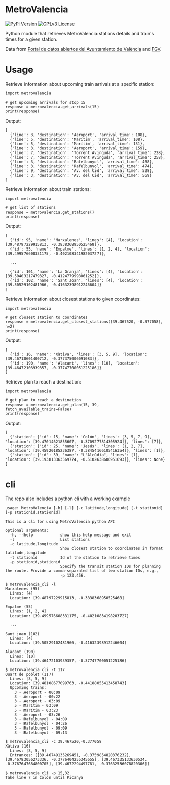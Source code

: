# MetroValencia

[![PyPi Version](https://img.shields.io/pypi/v/MetroValencia.svg?color=forestgreen)](https://pypi.org/project/MetroValencia/)
[![GPLv3 License](https://img.shields.io/badge/License-GPL%20v3-yellow.svg)](https://opensource.org/licenses/)

Python module that retrieves MetroValencia stations details and train's times for a given station.

Data from [Portal de datos abiertos del Ayuntamiento de València](https://valencia.opendatasoft.com) and [FGV](https://www.fgv.es).

# Usage

Retrieve information about upcoming train arrivals at a specific station:
```
import metrovalencia

# get upcoming arrivals for stop 15
response = metrovalencia.get_arrivals(15)
print(response)
```
Output:
```
[
  {'line': 3, 'destination': 'Aeroport', 'arrival_time': 108},
  {'line': 5, 'destination': 'Marítim', 'arrival_time': 108},
  {'line': 5, 'destination': 'Marítim', 'arrival_time': 131},
  {'line': 3, 'destination': 'Aeroport', 'arrival_time': 159},
  {'line': 7, 'destination': 'Torrent Avinguda', 'arrival_time': 228},
  {'line': 7, 'destination': 'Torrent Avinguda', 'arrival_time': 258},
  {'line': 3, 'destination': 'Rafelbunyol', 'arrival_time': 468},
  {'line': 3, 'destination': 'Rafelbunyol', 'arrival_time': 474},
  {'line': 9, 'destination': 'Av. del Cid', 'arrival_time': 528},
  {'line': 3, 'destination': 'Av. del Cid', 'arrival_time': 569}
]
```
Retrieve information about train stations:
```
import metrovalencia

# get list of stations
response = metrovalencia.get_stations()
print(response)
```
Output:
```
[
  {'id': 95, 'name': 'Marxalenes', 'lines': [4], 'location': [39.48797229915813, -0.3838368950525468]}, 
  {'id': 55, 'name': 'Empalme', 'lines': [1, 2, 4], 'location': [39.499576608331175, -0.40210834198203727]}, 
  
  ...

  {'id': 101, 'name': 'La Granja', 'lines': [4], 'location': [39.50403217479327, -0.4124779998061252]}, 
  {'id': 102, 'name': 'Sant Joan', 'lines': [4], 'location': [39.50529102481966, -0.41632398912246604]}
]
```
Retrieve information about closest stations to given coordinates:
```
import metrovalencia

# get closest station to coordinates
response = metrovalencia.get_closest_stations([39.467520, -0.377058], n=2)
print(response)
```
Output:
```
[
  {'id': 16, 'name': 'Xàtiva', 'lines': [3, 5, 9], 'location': [39.46718601400712, -0.377375006091083]}, 
  {'id': 190, 'name': 'Alacant', 'lines': [10], 'location': [39.46472103939357, -0.37747700051225186]}
]

```
Retrieve plan to reach a destination:
```
import metrovalencia

# get plan to reach a destination
response = metrovalencia.get_plan(15, 39, fetch_available_trains=False)
print(response)
```
Output:
```
[
  {'station': {'id': 15, 'name': 'Colón', 'lines': [3, 5, 7, 9], 'location': [39.47014621855607, -0.3709277814305924]}, 'lines': [7]},
  {'station': {'id': 25, 'name': 'Jesús', 'lines': [1, 2, 7], 'location': [39.45920185236387, -0.38454166105416354]}, 'lines': [1]},
  {'station': {'id': 39, 'name': "L'Alcúdia", 'lines': [1], 'location': [39.193813363569774, -0.5102638606951693]}, 'lines': None}
]
```

# cli

The repo also includes a python cli with a working example

```
usage: MetroValencia [-h] [-l] [-c latitude,longitude] [-t stationid] [-p stationid,stationid]

This is a cli for using MetroValencia python API

optional arguments:
  -h, --help            show this help message and exit
  -l                    List stations
  -c latitude,longitude
                        Show closest station to coordinates in format latitude,longitude
  -t stationid          Id of the station to retrieve times
  -p stationid,stationid
                        Specify the transit station IDs for planning the route. Provide a comma-separated list of two station IDs, e.g.,
                        -p 123,456.
```

```
$ metrovalencia_cli -l
Marxalenes (95)
  Lines: [4]
  Location: [39.48797229915813, -0.3838368950525468]

Empalme (55)
  Lines: [1, 2, 4]
  Location: [39.499576608331175, -0.40210834198203727]

  ...

Sant joan (102)
  Lines: [4]
  Location: [39.50529102481966, -0.41632398912246604]

Alacant (190)
  Lines: [10]
  Location: [39.46472103939357, -0.37747700051225186]
```

```
$ metrovalencia_cli -t 117
Quart de poblet (117)
  Lines: [3, 5, 9]
  Location: [39.48108677099763, -0.44188055413458743]
  Upcoming trains:
    3 - Aeroport - 00:09
    3 - Aeroport - 00:22
    3 - Aeroport - 03:09
    5 - Marítim - 03:09
    5 - Marítim - 03:23
    3 - Aeroport - 03:26
    3 - Rafelbunyol - 04:09
    3 - Rafelbunyol - 04:26
    3 - Rafelbunyol - 09:09
    3 - Rafelbunyol - 09:13
```

```
$ metrovalencia_cli -c 39.467520,-0.377058 
Xàtiva (16)
  Lines: [3, 5, 9]
  Entrances: [[39.46749135269451, -0.3759854820376232], [39.46783056273336, -0.3776404255345655], [39.467335133630534, -0.3767647684800705], [39.4672294497781, -0.37632536078820306]]
```

```
$ metrovalencia_cli -p 15,32
Take line 7 in Colón until Picanya
```
